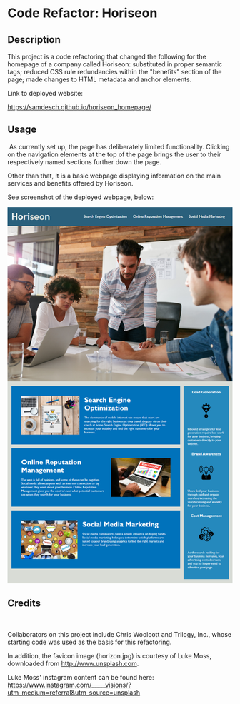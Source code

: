 # Code Refactor: Horiseon

## Description

This project is a code refactoring that changed the following for the homepage of a company called Horiseon: substituted in proper semantic tags; reduced CSS rule redundancies within the "benefits" section of the page; made changes to HTML metadata and anchor elements.

Link to deployed website:

https://samdesch.github.io/horiseon_homepage/

## Usage

​
As currently set up, the page has deliberately limited functionality. Clicking on the navigation elements at the top of the page brings the user to their respectively named sections further down the page.

Other than that, it is a basic webpage displaying information on the main services and benefits offered by Horiseon.

See screenshot of the deployed webpage, below:
​

![Horiseon Homepage](../Assets/01-html-css-git-homework-demo.png)

## Credits

​

Collaborators on this project include Chris Woolcott and Trilogy, Inc., whose starting code was used as the basis for this refactoring.

In addition, the favicon image (horizon.jpg) is courtesy of Luke Moss, downloaded from http://www.unsplash.com.

Luke Moss' instagram content can be found here: https://www.instagram.com/_____visions/?utm_medium=referral&utm_source=unsplash
​
​
